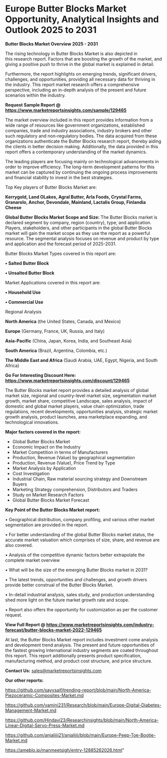 # Europe Butter Blocks Market Opportunity, Analytical Insights and Outlook 2025 to 2031

<Strong> Butter Blocks Market Overview 2025 - 2031</strong>

The rising technology in Butter Blocks Market is also depicted in this research report. Factors that are boosting the growth of the market, and giving a positive push to thrive in the global market is explained in detail.

Furthermore, the report highlights on emerging trends, significant drivers, challenges, and opportunities, providing all necessary data for thriving in the industry. This report market research offers a comprehensive perspective, including an in-depth analysis of the present and future scenarios within the industry.

<strong>Request Sample Report @ <a href=https://www.marketreportsinsights.com/sample/129465>https://www.marketreportsinsights.com/sample/129465</a></strong>

The market overview included in this report provides information from a wide range of resources like government organizations, established companies, trade and industry associations, industry brokers and other such regulatory and non-regulatory bodies. The data acquired from these organizations authenticate the Butter Blocks research report, thereby aiding the clients in better decision making. Additionally, the data provided in this report offers a contemporary understanding of the market dynamics.

The leading players are focusing mainly on technological advancements in order to improve efficiency. The long-term development patterns for this market can be captured by continuing the ongoing process improvements and financial stability to invest in the best strategies.

Top Key players of Butter Blocks Market are:

<strong>Kerrygold, Land OLakes, Agral Butter, Arla Foods, Crystal Farms, Granarolo, Anchor, Devondale, Mainland, Lactalis Group, Finlandia Cheese</strong>

<strong><b>Global Butter Blocks Market Scope and Size:</b></strong>
The Butter Blocks market is declared segment by company, region (country), type, and application. Players, stakeholders, and other participants in the global Butter Blocks market will gain the market scope as they use the report as a powerful resource. The segmental analysis focuses on revenue and product by type and application and the forecast period of 2025-2031.

Butter Blocks Market Types covered in this report are:

<strong>• Salted Butter Block

• Unsalted Butter Block</strong>

Market Applications covered in this report are:

<strong>• Household Use

• Commercial Use</strong> 

Regional Analysis

<strong>North America</strong> (the United States, Canada, and Mexico)

<strong>Europe</strong> (Germany, France, UK, Russia, and Italy)

<strong>Asia-Pacific</strong> (China, Japan, Korea, India, and Southeast Asia)

<strong>South America</strong> (Brazil, Argentina, Colombia, etc.)

<strong>The Middle East and Africa</strong> (Saudi Arabia, UAE, Egypt, Nigeria, and South Africa)

<strong>Go For Interesting Discount Here: <a href=https://www.marketreportsinsights.com/discount/129465>https://www.marketreportsinsights.com/discount/129465</a></strong>

The Butter Blocks market report provides a detailed analysis of global market size, regional and country-level market size, segmentation market growth, market share, competitive Landscape, sales analysis, impact of domestic and global market players, value chain optimization, trade regulations, recent developments, opportunities analysis, strategic market growth analysis, product launches, area marketplace expanding, and technological innovations.

<strong><b>Major factors covered in the report:</b></strong>
<ul>
  <li>Global Butter Blocks Market </li>
  <li>Economic Impact on the Industry</li>
  <li>Market Competition in terms of Manufacturers</li>
  <li>Production, Revenue (Value) by geographical segmentation</li>
  <li>Production, Revenue (Value), Price Trend by Type</li>
  <li>Market Analysis by Application</li>
  <li>Cost Investigation</li>
  <li>Industrial Chain, Raw material sourcing strategy and Downstream Buyers</li>
  <li>Marketing Strategy comprehension, Distributors and Traders</li>
  <li>Study on Market Research Factors</li>
  <li>Global Butter Blocks Market Forecast</li>
</ul>

<strong><b>Key Point of the Butter Blocks Market report:</b></strong>

• Geographical distribution, company profiling, and various other market segmentation are provided in the report.

• For better understanding of the global Butter Blocks market status, the accurate market valuation which comprises of size, share, and revenue are also covered.

• Analysis of the competitive dynamic factors better extrapolate the complete market overview

• What will be the size of the emerging Butter Blocks market in 2031?

• The latest trends, opportunities and challenges, and growth drivers provide better construal of the Butter Blocks Market.

• In-detail industrial analysis, sales study, and production understanding shed more light on the future market growth rate and scope.

• Report also offers the opportunity for customization as per the customer request.

<strong><b>View Full Report @ <a href=https://www.marketreportsinsights.com/industry-forecast/butter-blocks-market-2022-129465>https://www.marketreportsinsights.com/industry-forecast/butter-blocks-market-2022-129465</a></b></strong>


At last, the Butter Blocks Market report includes investment come analysis and development trend analysis. The present and future opportunities of the fastest growing international industry segments are coated throughout this report. This report additionally presents product specification, manufacturing method, and product cost structure, and price structure.

<strong>Contact Us:</strong>
sales@marketreportsinsights.com

<strong>Our other reports:</strong>

<a href=https://github.com/sayysaif/trending-report/blob/main/North-America-Piezoceramic-Composites-Market.md>https://github.com/sayysaif/trending-report/blob/main/North-America-Piezoceramic-Composites-Market.md</a>

<a href=https://github.com/yamini231/Research/blob/main/Europe-Digital-Diabetes-Management-Market.md>https://github.com/yamini231/Research/blob/main/Europe-Digital-Diabetes-Management-Market.md</a>

<a href=https://github.com/Hindavi23/Researchinsights/blob/main/North-America-Linear-Digital-Servo-Press-Market.md>https://github.com/Hindavi23/Researchinsights/blob/main/North-America-Linear-Digital-Servo-Press-Market.md</a>

<a href=https://github.com/anjaliiii21/anjaliiii/blob/main/Europe-Peep-Toe-Bootie-Market.md>https://github.com/anjaliiii21/anjaliiii/blob/main/Europe-Peep-Toe-Bootie-Market.md</a>

<a href=https://ameblo.jp/manmeetsigh/entry-12885262026.html>https://ameblo.jp/manmeetsigh/entry-12885262026.html</a>"
